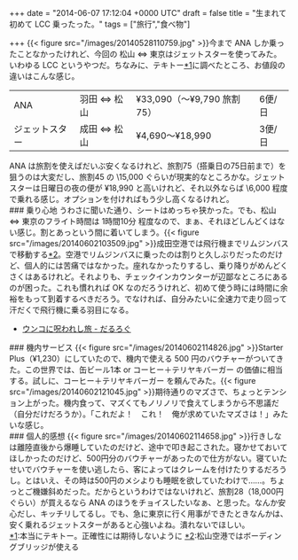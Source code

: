 
+++
date = "2014-06-07 17:12:04 +0000 UTC"
draft = false
title = "生まれて初めて LCC 乗ったった。"
tags = ["旅行","食べ物"]

+++
{{< figure src="/images/20140528110759.jpg"  >}}今まで ANA しか乗ったことなかったけれど、今回の 松山 ⇔ 東京はジェットスターを使ってみた。いわゆる LCC というやつだ。ちなみに、テキトー<a href="#f-60e9c75c" name="fn-60e9c75c" title="本当にテキトー。正確性には期待しないように">*1</a>に調べたところ、お値段の違いはこんな感じ。

<table>
    <tbody><tr>
    <td>ANA</td>
    <td>羽田 ⇔ 松山</td>
    <td>¥33,090（～¥9,790 旅割75）</td>
    <td>6便/日</td>
    </tr>
    <tr>
    <td>ジェットスター</td>
    <td>成田 ⇔ 松山</td>
    <td>¥4,690～¥18,990</td>
    <td>3便/日</td>
    </tr>
</tbody></table>ANA は旅割を使えばだいぶ安くなるけれど、旅割75（搭乗日の75日前まで）を狙うのは大変だし、旅割45 の \15,000 ぐらいが現実的なところかな。ジェットスターは日曜日の夜の便が ¥18,990 と高いけれど、それ以外ならば \6,000 程度で乗れる感じ。オプションを付ければもう少し高くなるけれど。

<div class="section">
    ### 乗り心地
    うわさに聞いた通り、シートはめっちゃ狭かった。でも、松山 ⇔ 東京のフライト時間は 1時間10分 程度なので、まぁ、それほどしんどくはない感じ。割とあっという間に着いてしまう。{{< figure src="/images/20140602103509.jpg"  >}}成田空港では飛行機までリムジンバスで移動する<a href="#f-cc331417" name="fn-cc331417" title="松山空港ではボーディングブリッジが使える">*2</a>。空港でリムジンバスに乗ったのは割りと久しぶりだったのだけど、個人的には苦痛ではなかった。座れなかったりするし、乗り降りがめんどくさくはあるけれど。それよりも、チェックインカウンターが辺鄙なところにあるのが困った。これも慣れれば OK なのだろうけれど、初めて使う時には時間に余裕をもって到着するべきだろう。でなければ、自分みたいに全速力で走り回って汗だくで飛行機に乗る羽目になる。

<ul>
<li><a href="https://blog.daruyanagi.jp/entry/2014/06/05/023331">ウンコに呪われし旅 - だるろぐ</a></li>
</ul>
</div>
<div class="section">
    ### 機内サービス
    {{< figure src="/images/20140602114826.jpg"  >}}Starter Plus（¥1,230）にしていたので、機内で使える 500 円のバウチャーがついてきた。この世界では、缶ビール1本 or コーヒー＋テリヤキバーガー の価値に相当する。試しに、コーヒー＋テリヤキバーガー を頼んでみた。{{< figure src="/images/20140602121045.jpg"  >}}期待通りのマズさで、ちょっとテンション上がった。機内食って、マズくてもノリノリで食えてしまうから不思議だ（自分だけだろうか）。「これだよ！　これ！　俺が求めていたマズさは！」みたいな感じ。

</div>
<div class="section">
    ### 個人的感想
    {{< figure src="/images/20140602114658.jpg"  >}}行きしなは離陸直後から爆睡していたのだけど、途中で叩き起こされた。寝かせておいてほしかったのだけど、500円分のバウチャーがあったので仕方がない。寝ていたせいでバウチャーを使い逃したら、客によってはクレームを付けたりするだろうし。とはいえ、その時は500円のメシよりも睡眠を欲していたわけで……。ちょっとご機嫌斜めだった。だからというわけではないけれど、旅割28（18,000円ぐらい）が買えるなら ANA のほうをチョイスしたいなぁ、と思った。なんか安心だし、キッチリしてるし。でも、急に東京に行く用事ができたときなんかは、安く乗れるジェットスターがあると心強いよね。潰れないでほしい。

</div><div class="footnote">
<a href="#fn-60e9c75c" name="f-60e9c75c" class="footnote-number">*1</a><span class="footnote-delimiter">:</span><span class="footnote-text">本当にテキトー。正確性には期待しないように</span>
<a href="#fn-cc331417" name="f-cc331417" class="footnote-number">*2</a><span class="footnote-delimiter">:</span><span class="footnote-text">松山空港ではボーディングブリッジが使える</span>
</div>

